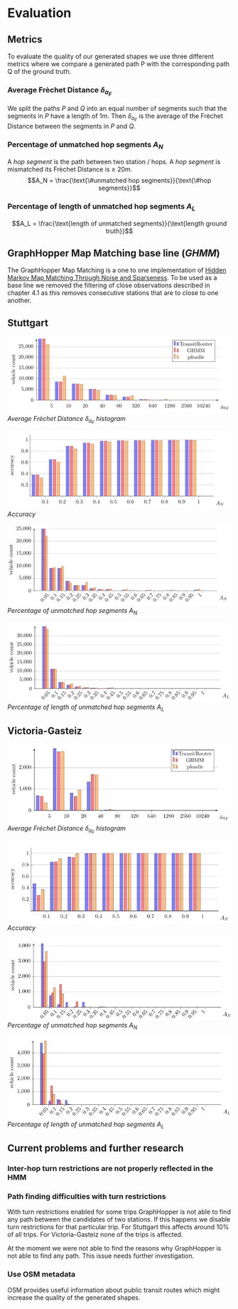 # Evaluation

## Metrics

To evaluate the quality of our generated shapes we use three different metrics where we compare a generated path P with the corresponding path Q of the ground truth.

### Average Frèchet Distance $\delta_{a_F}$
We split the paths $P$ and $Q$ into an equal number of segments such that the segments in $P$ have a length of 1m. Then $\delta_{a_F}$ is the average of the Frèchet Distance between the segments in $P$ and $Q$.


### Percentage of unmatched hop segments $A_N$
A *hop segment* is the path between two station / hops.
A *hop segment* is mismatched its Frèchet Distance is $\geq$ 20m.
$$A_N = \frac{\text{\#unmatched hop segments}}{\text{\#hop segments}}$$ 

### Percentage of length of unmatched hop segments $A_L$
$$A_L = \frac{\text{length of unmatched segments}}{\text{length ground truth}}$$


## GraphHopper Map Matching base line (*GHMM*)
The GraphHopper Map Matching is a one to one implementation of [Hidden Markov Map Matching Through Noise and Sparseness](https://www.ismll.uni-hildesheim.de/lehre/semSpatial-10s/script/6.pdf).
To be used as a base line we removed the filtering of close observations described in chapter 4.1 as this removes consecutive stations that are to close to one another.


## Stuttgart

![](resources/stuttgart.avg_fd.png)
*Average Frèchet Distance $\delta_{a_F}$ histogram*

![](resources/stuttgart.accuracy.png)
*Accuracy*

![](resources/stuttgart.an.png)
*Percentage of unmatched hop segments $A_N$*

![](resources/stuttgart.al.png)
*Percentage of length of unmatched hop segments $A_L$*


## Victoria-Gasteiz

![](resources/vg.avg_fd.png)
*Average Frèchet Distance $\delta_{a_F}$ histogram*

![](resources/vg.accuracy.png)
*Accuracy*

![](resources/vg.an.png)
*Percentage of unmatched hop segments $A_N$*

![](resources/vg.al.png)
*Percentage of length of unmatched hop segments $A_L$*


## Current problems and further research

### Inter-hop turn restrictions are not properly reflected in the HMM

### Path finding difficulties with turn restrictions
With turn restrictions enabled for some trips GraphHopper is not able to find any path between the candidates of two stations. If this happens we disable turn restrictions for that particular trip. For Stuttgart this affects around $10\%$ of all trips. For Victoria-Gasteiz none of the trips is affected.

At the moment we were not able to find the reasons why GraphHopper is not able to find any path. This issue needs further investigation.

### Use OSM metadata
OSM provides useful information about public transit routes which might increase the quality of the generated shapes.